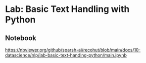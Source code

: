 # Lab: Basic Text Handling with Python

## Notebook

https://nbviewer.org/github/sparsh-ai/recohut/blob/main/docs/10-datascience/nlp/lab-basic-text-handlng-python/main.ipynb